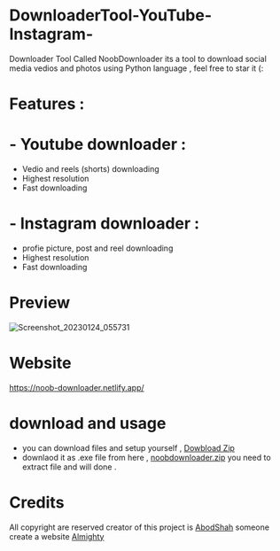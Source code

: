 # DownloaderTool-YouTube-Instagram-
Downloader Tool Called NoobDownloader its a tool to download social media vedios and photos using Python language , feel free to star it (:


# Features :
# - Youtube downloader : 
+ Vedio and reels (shorts) downloading 
+ Highest resolution 
+ Fast downloading
# - Instagram downloader :
+ profie picture, post and reel downloading
+ Highest resolution 
+ Fast downloading 

# Preview 
![Screenshot_20230124_055731](https://user-images.githubusercontent.com/79978308/214330453-1f17afdc-befd-4bf4-b23a-61bf4a44e1b0.png)
# Website 
https://noob-downloader.netlify.app/
# download and usage 
- you can download files and setup yourself , [Dowbload Zip](https://github.com/AbodShah/DownloaderTool-YouTube-Instagram/archive/refs/heads/main.zip)
- downlaod it as .exe file from here , [noobdownloader.zip](https://github.com/AbodShah/DownloaderTool-YouTube-Instagram/files/10491505/noobdownloader.zip)
you need to extract file and will done .

# Credits
All copyright are reserved
creator of this project is [AbodShah](https://github.com/AbodShah/)
someone create a website [Almighty](https://github.com/OnlyAlmighty)
